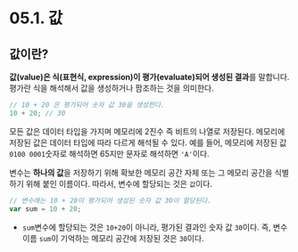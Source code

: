 # 05.1. 값

## 값이란?

**값(value)은 식(표현식, expression)이 평가(evaluate)되어 생성된 결과**를 말합니다. 평가란 식을 해석해서 값을 생성하거나 팜조하는 것을 의미한다.

```js
// 10 + 20 은 평가되어 숫자 값 30을 생성한다.
10 + 20; // 30
```

모든 값은 데이터 타입을 가지며 메모리에 2진수 즉 비트의 나열로 저장된다. 메모리에 저장된 값은 데이터 타입에 따라 다르게 해석될 수 있다. 예를 들어, 메모리에 저장된 값 `0100 0001`숫자로 해석하면 65지만 문자로 해석하면 `'A'`이다.

변수는 **하나의 값**을 저장하기 위해 확보한 메모리 공간 자체 또는 그 메모리 공간을 식별하기 위해 붙인 이름이다. 따라서, 변수에 할당되는 것은 `값`이다.

```js
// 변수에는 10 + 20이 평가되어 생성된 숫자 값 30이 할당된다.
var sum = 10 + 20;
```

* `sum`변수에 할당되는 것은 `10+20`이 아니라, 평가된 결과인 숫자 값 `30`이다. 즉, 변수 이름 `sum`이 기억하는 메모리 공간에 저장된 것은 `30`이다.

